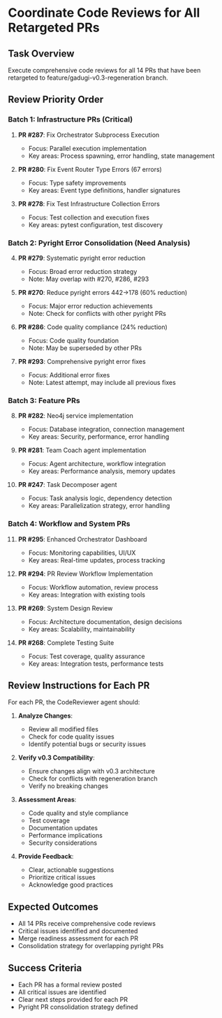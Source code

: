 # Coordinate Code Reviews for All Retargeted PRs

## Task Overview
Execute comprehensive code reviews for all 14 PRs that have been retargeted to feature/gadugi-v0.3-regeneration branch.

## Review Priority Order

### Batch 1: Infrastructure PRs (Critical)
1. **PR #287**: Fix Orchestrator Subprocess Execution
   - Focus: Parallel execution implementation
   - Key areas: Process spawning, error handling, state management

2. **PR #280**: Fix Event Router Type Errors (67 errors)
   - Focus: Type safety improvements
   - Key areas: Event type definitions, handler signatures

3. **PR #278**: Fix Test Infrastructure Collection Errors
   - Focus: Test collection and execution fixes
   - Key areas: pytest configuration, test discovery

### Batch 2: Pyright Error Consolidation (Need Analysis)
4. **PR #279**: Systematic pyright error reduction
   - Focus: Broad error reduction strategy
   - Note: May overlap with #270, #286, #293

5. **PR #270**: Reduce pyright errors 442→178 (60% reduction)
   - Focus: Major error reduction achievements
   - Note: Check for conflicts with other pyright PRs

6. **PR #286**: Code quality compliance (24% reduction)
   - Focus: Code quality foundation
   - Note: May be superseded by other PRs

7. **PR #293**: Comprehensive pyright error fixes
   - Focus: Additional error fixes
   - Note: Latest attempt, may include all previous fixes

### Batch 3: Feature PRs
8. **PR #282**: Neo4j service implementation
   - Focus: Database integration, connection management
   - Key areas: Security, performance, error handling

9. **PR #281**: Team Coach agent implementation
   - Focus: Agent architecture, workflow integration
   - Key areas: Performance analysis, memory updates

10. **PR #247**: Task Decomposer agent
    - Focus: Task analysis logic, dependency detection
    - Key areas: Parallelization strategy, error handling

### Batch 4: Workflow and System PRs
11. **PR #295**: Enhanced Orchestrator Dashboard
    - Focus: Monitoring capabilities, UI/UX
    - Key areas: Real-time updates, process tracking

12. **PR #294**: PR Review Workflow Implementation
    - Focus: Workflow automation, review process
    - Key areas: Integration with existing tools

13. **PR #269**: System Design Review
    - Focus: Architecture documentation, design decisions
    - Key areas: Scalability, maintainability

14. **PR #268**: Complete Testing Suite
    - Focus: Test coverage, quality assurance
    - Key areas: Integration tests, performance tests

## Review Instructions for Each PR

For each PR, the CodeReviewer agent should:

1. **Analyze Changes**:
   - Review all modified files
   - Check for code quality issues
   - Identify potential bugs or security issues

2. **Verify v0.3 Compatibility**:
   - Ensure changes align with v0.3 architecture
   - Check for conflicts with regeneration branch
   - Verify no breaking changes

3. **Assessment Areas**:
   - Code quality and style compliance
   - Test coverage
   - Documentation updates
   - Performance implications
   - Security considerations

4. **Provide Feedback**:
   - Clear, actionable suggestions
   - Prioritize critical issues
   - Acknowledge good practices

## Expected Outcomes

- All 14 PRs receive comprehensive code reviews
- Critical issues identified and documented
- Merge readiness assessment for each PR
- Consolidation strategy for overlapping pyright PRs

## Success Criteria

- Each PR has a formal review posted
- All critical issues are identified
- Clear next steps provided for each PR
- Pyright PR consolidation strategy defined